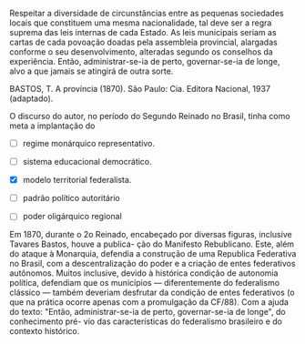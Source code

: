 

Respeitar a diversidade de circunstâncias entre as pequenas sociedades locais que constituem uma mesma nacionalidade, tal deve ser a regra suprema das leis internas de cada Estado. As leis municipais seriam as cartas de cada povoação doadas pela assembleia provincial, alargadas conforme o seu desenvolvimento, alteradas segundo os conselhos da experiência. Então, administrar-se-ia de perto, governar-se-ia de longe, alvo a que jamais se atingirá de outra sorte.

BASTOS, T. A província (1870). São Paulo: Cia. Editora Nacional, 1937 (adaptado).

O discurso do autor, no período do Segundo Reinado no Brasil, tinha como meta a implantação do



- [ ] regime monárquico representativo.
- [ ] sistema educacional democrático.
- [x] modelo territorial federalista.
- [ ] padrão político autoritário
- [ ] poder oligárquico regional


Em 1870, durante o 2o Reinado, encabeçado por diversas figuras, inclusive Tavares Bastos, houve a publica- ção do Manifesto Rebublicano. Este, além do ataque à Monarquia, defendia a construção de uma Republica Federativa no Brasil, com a descentralização do poder e a criação de entes federativos autônomos. Muitos inclusive, devido à histórica condição de autonomia política, defendiam que os municípios — diferentemente do federalismo clássico — também deveriam desfrutar da condição de entes federativos (o que na prática ocorre apenas com a promulgação da CF/88). Com a ajuda do texto: "Então, administrar-se-ia de perto, governar-se-ia de longe", do conhecimento pré- vio das características do federalismo brasileiro e do contexto histórico.

        